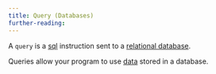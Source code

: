 ```yaml
---
title: Query (Databases)
further-reading:
---
```

A `query` is a [sql](/sql-structured-query-language) instruction sent to a [relational database](/relational-database).

Queries allow your program to use [data](/data) stored in a database.
